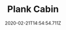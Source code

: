 ---
templateKey: blog-post
title: Plank Cabin
type: building
description: Wood (5) Fiber (10), A home for a friend! Subsidized by the town agricultural fund.
featuredpost: false
date: 2020-02-21T14:54:54.711Z
featuredimage: /img/Plank_Cabin.png
cost: 100
footprint: 5x3
source: robin
tags:
  - Wood
  - Fiber
  - multiplayer
---